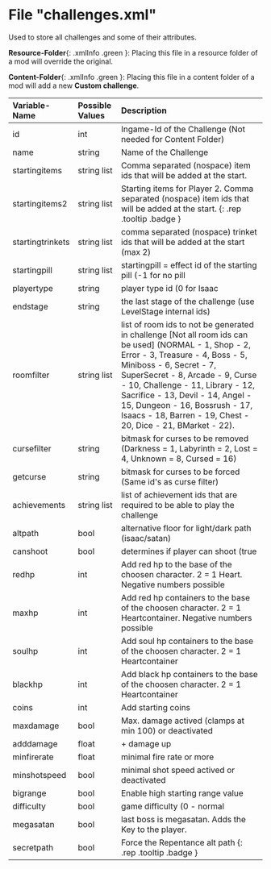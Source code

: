 # File "challenges.xml"

Used to store all challenges and some of their attributes.

**Resource-Folder**{: .xmlInfo .green }: Placing this file in a resource folder of a mod will override the original.

**Content-Folder**{: .xmlInfo .green }: Placing this file in a content folder of a mod will add a new **Custom challenge**.


| Variable-Name | Possible Values | Description |
|:--|:--|:--|
|id|int|Ingame-Id of the Challenge (Not needed for Content Folder)|
|name|string|Name of the Challenge|
|startingitems|string list|Comma separated (nospace) item ids that will be added at the start.|
|startingitems2|string list|Starting items for Player 2. Comma separated (nospace) item ids that will be added at the start. [ ](#){: .rep .tooltip .badge }|
|startingtrinkets|string list|comma separated (nospace) trinket ids that will be added at the start (max 2)|
|startingpill|string list|startingpill = effect id of the starting pill (-1 for no pill | default))|
|playertype|string|player type id  (0 for Isaac | default). Custom characters cant be defined this way! Use LUA code instead.|
|endstage|string|the last stage of the challenge (use LevelStage internal ids)|
|roomfilter|string list|list of room ids to not be generated in challenge [Not all room ids can be used] (NORMAL - 1, Shop - 2, Error - 3, Treasure - 4, Boss - 5, Miniboss - 6, Secret - 7, SuperSecret - 8, Arcade - 9, Curse - 10, Challenge - 11, Library - 12, Sacrifice - 13, Devil - 14, Angel - 15, Dungeon - 16, Bossrush - 17, Isaacs - 18, Barren - 19, Chest - 20, Dice - 21, BMarket - 22).|
|cursefilter|string|bitmask for curses to be removed (Darkness = 1, Labyrinth = 2, Lost = 4, Unknown = 8, Cursed = 16)|
|getcurse|string|bitmask for curses to be forced (Same id's as curse filter)|
|achievements|string list|list of achievement ids that are required to be able to play the challenge|
|altpath|bool|alternative floor for light/dark path (isaac/satan)|
|canshoot|bool|determines if player can shoot (true | default)|
|redhp|int|Add red hp to the base of the choosen character. 2 = 1 Heart. Negative numbers possible|
|maxhp|int|Add red hp containers to the base of the choosen character. 2 = 1 Heartcontainer. Negative numbers possible|
|soulhp|int|Add soul hp containers to the base of the choosen character. 2 = 1 Heartcontainer|
|blackhp|int|Add black hp containers to the base of the choosen character. 2 = 1 Heartcontainer|
|coins|int|Add starting coins|
|maxdamage|bool|Max. damage actived (clamps at min 100) or deactivated|
|adddamage|float|+ damage up|
|minfirerate|float|minimal fire rate or more|
|minshotspeed|bool|minimal shot speed actived or deactivated|
|bigrange|bool|Enable high starting range value|
|difficulty|bool|game difficulty (0 - normal | default, 1 - hard | 2 - Greed | 3 - Greedier) Greed and greedier mode work, but when killing Ultra Greed, the big Chest spawns, instead of a trophy|
|megasatan|bool|last boss is megasatan. Adds the Key to the player.|
|secretpath|bool|Force the Repentance alt path [ ](#){: .rep .tooltip .badge }|